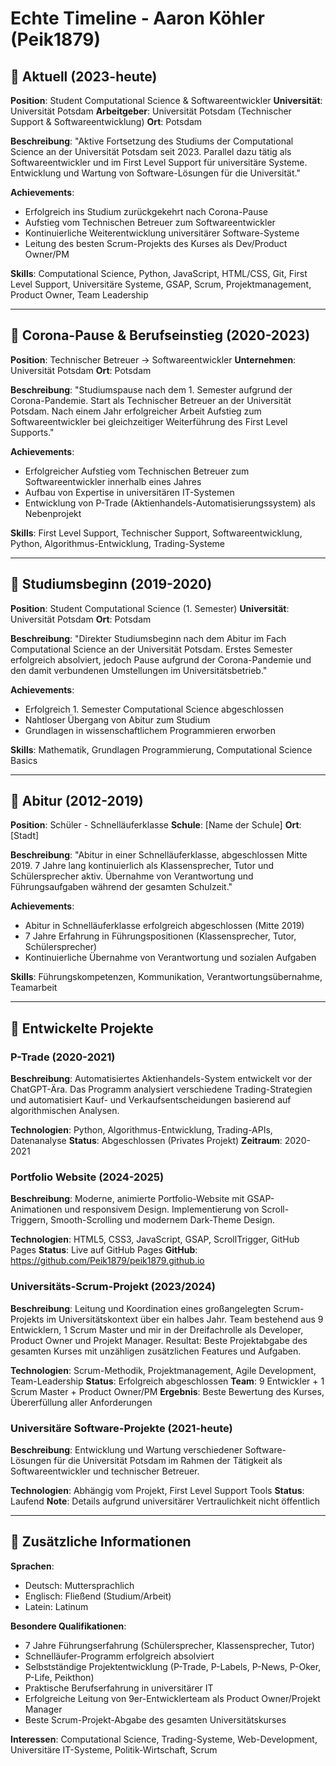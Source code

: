 # Echte Timeline - Aaron Köhler (Peik1879)

## 📅 Aktuell (2023-heute)
**Position**: Student Computational Science & Softwareentwickler
**Universität**: Universität Potsdam
**Arbeitgeber**: Universität Potsdam (Technischer Support & Softwareentwicklung)
**Ort**: Potsdam

**Beschreibung**: 
"Aktive Fortsetzung des Studiums der Computational Science an der Universität Potsdam seit 2023. Parallel dazu tätig als Softwareentwickler und im First Level Support für universitäre Systeme. Entwicklung und Wartung von Software-Lösungen für die Universität."

**Achievements**:
- Erfolgreich ins Studium zurückgekehrt nach Corona-Pause
- Aufstieg vom Technischen Betreuer zum Softwareentwickler
- Kontinuierliche Weiterentwicklung universitärer Software-Systeme
- Leitung des besten Scrum-Projekts des Kurses als Dev/Product Owner/PM

**Skills**: 
Computational Science, Python, JavaScript, HTML/CSS, Git, First Level Support, Universitäre Systeme, GSAP, Scrum, Projektmanagement, Product Owner, Team Leadership

---

## 📅 Corona-Pause & Berufseinstieg (2020-2023)
**Position**: Technischer Betreuer → Softwareentwickler
**Unternehmen**: Universität Potsdam
**Ort**: Potsdam

**Beschreibung**: 
"Studiumspause nach dem 1. Semester aufgrund der Corona-Pandemie. Start als Technischer Betreuer an der Universität Potsdam. Nach einem Jahr erfolgreicher Arbeit Aufstieg zum Softwareentwickler bei gleichzeitiger Weiterführung des First Level Supports."

**Achievements**:
- Erfolgreicher Aufstieg vom Technischen Betreuer zum Softwareentwickler innerhalb eines Jahres
- Aufbau von Expertise in universitären IT-Systemen
- Entwicklung von P-Trade (Aktienhandels-Automatisierungssystem) als Nebenprojekt

**Skills**: 
First Level Support, Technischer Support, Softwareentwicklung, Python, Algorithmus-Entwicklung, Trading-Systeme

---

## 📅 Studiumsbeginn (2019-2020)
**Position**: Student Computational Science (1. Semester)
**Universität**: Universität Potsdam
**Ort**: Potsdam

**Beschreibung**: 
"Direkter Studiumsbeginn nach dem Abitur im Fach Computational Science an der Universität Potsdam. Erstes Semester erfolgreich absolviert, jedoch Pause aufgrund der Corona-Pandemie und den damit verbundenen Umstellungen im Universitätsbetrieb."

**Achievements**:
- Erfolgreich 1. Semester Computational Science abgeschlossen
- Nahtloser Übergang von Abitur zum Studium
- Grundlagen in wissenschaftlichem Programmieren erworben

**Skills**: 
Mathematik, Grundlagen Programmierung, Computational Science Basics

---

## 📅 Abitur (2012-2019)
**Position**: Schüler - Schnelläuferklasse
**Schule**: [Name der Schule]
**Ort**: [Stadt]

**Beschreibung**: 
"Abitur in einer Schnelläuferklasse, abgeschlossen Mitte 2019. 7 Jahre lang kontinuierlich als Klassensprecher, Tutor und Schülersprecher aktiv. Übernahme von Verantwortung und Führungsaufgaben während der gesamten Schulzeit."

**Achievements**:
- Abitur in Schnelläuferklasse erfolgreich abgeschlossen (Mitte 2019)
- 7 Jahre Erfahrung in Führungspositionen (Klassensprecher, Tutor, Schülersprecher)
- Kontinuierliche Übernahme von Verantwortung und sozialen Aufgaben

**Skills**: 
Führungskompetenzen, Kommunikation, Verantwortungsübernahme, Teamarbeit

---

## 🎯 Entwickelte Projekte

### P-Trade (2020-2021)
**Beschreibung**: 
Automatisiertes Aktienhandels-System entwickelt vor der ChatGPT-Ära. Das Programm analysiert verschiedene Trading-Strategien und automatisiert Kauf- und Verkaufsentscheidungen basierend auf algorithmischen Analysen.

**Technologien**: Python, Algorithmus-Entwicklung, Trading-APIs, Datenanalyse
**Status**: Abgeschlossen (Privates Projekt)
**Zeitraum**: 2020-2021

### Portfolio Website (2024-2025)
**Beschreibung**: 
Moderne, animierte Portfolio-Website mit GSAP-Animationen und responsivem Design. Implementierung von Scroll-Triggern, Smooth-Scrolling und modernem Dark-Theme Design.

**Technologien**: HTML5, CSS3, JavaScript, GSAP, ScrollTrigger, GitHub Pages
**Status**: Live auf GitHub Pages
**GitHub**: https://github.com/Peik1879/peik1879.github.io

### Universitäts-Scrum-Projekt (2023/2024)
**Beschreibung**: 
Leitung und Koordination eines großangelegten Scrum-Projekts im Universitätskontext über ein halbes Jahr. Team bestehend aus 9 Entwicklern, 1 Scrum Master und mir in der Dreifachrolle als Developer, Product Owner und Projekt Manager. Resultat: Beste Projektabgabe des gesamten Kurses mit unzähligen zusätzlichen Features und Aufgaben.

**Technologien**: Scrum-Methodik, Projektmanagement, Agile Development, Team-Leadership
**Status**: Erfolgreich abgeschlossen
**Team**: 9 Entwickler + 1 Scrum Master + Product Owner/PM
**Ergebnis**: Beste Bewertung des Kurses, Übererfüllung aller Anforderungen

### Universitäre Software-Projekte (2021-heute)
**Beschreibung**: 
Entwicklung und Wartung verschiedener Software-Lösungen für die Universität Potsdam im Rahmen der Tätigkeit als Softwareentwickler und technischer Betreuer.

**Technologien**: Abhängig vom Projekt, First Level Support Tools
**Status**: Laufend
**Note**: Details aufgrund universitärer Vertraulichkeit nicht öffentlich

---

## 📝 Zusätzliche Informationen

**Sprachen**: 
- Deutsch: Muttersprachlich
- Englisch: Fließend (Studium/Arbeit)
- Latein: Latinum

**Besondere Qualifikationen**:
- 7 Jahre Führungserfahrung (Schülersprecher, Klassensprecher, Tutor)
- Schnelläufer-Programm erfolgreich absolviert
- Selbstständige Projektentwicklung (P-Trade, P-Labels, P-News, P-Oker, P-Life, Peikthon)
- Praktische Berufserfahrung in universitärer IT
- Erfolgreiche Leitung von 9er-Entwicklerteam als Product Owner/Projekt Manager
- Beste Scrum-Projekt-Abgabe des gesamten Universitätskurses

**Interessen**: 
Computational Science, Trading-Systeme, Web-Development, Universitäre IT-Systeme, Politik-Wirtschaft, Scrum
